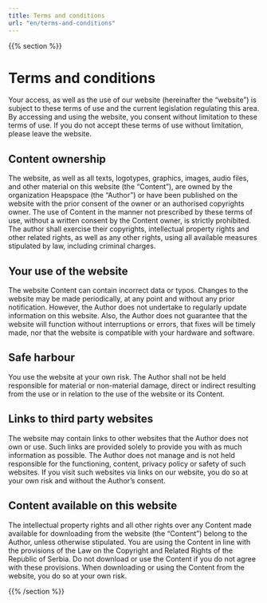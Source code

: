 ```yaml
---
title: Terms and conditions
url: "en/terms-and-conditions"
---
```


{{% section %}}
# Terms and conditions

Your access, as well as the use of our website (hereinafter the “website”) is subject to these terms of use and the current legislation regulating this area. By accessing and using the website, you consent without limitation to these terms of use. If you do not accept these terms of use without limitation, please leave the website.

## Content ownership

The website, as well as all texts, logotypes, graphics, images, audio files, and other material on this website (the “Content”), are owned by the organization Heapspace (the “Author”) or have been published on the website with the prior consent of the owner or an authorised copyrights owner. The use of Content in the manner not prescribed by these terms of use, without a written consent by the Content owner, is strictly prohibited. The author shall exercise their copyrights, intellectual property rights and other related rights, as well as any other rights, using all available measures stipulated by law, including criminal charges.

## Your use of the website

The website Content can contain incorrect data or typos. Changes to the website may be made periodically, at any point and without any prior notification. However, the Author does not undertake to regularly update information on this website. Also, the Author does not guarantee that the website will function without interruptions or errors, that fixes will be timely made, nor that the website is compatible with your hardware and software.

## Safe harbour

You use the website at your own risk. The Author shall not be held responsible for material or non-material damage, direct or indirect resulting from the use or in relation to the use of the website or its Content.

## Links to third party websites

The website may contain links to other websites that the Author does not own or use. Such links are provided solely to provide you with as much information as possible. The Author does not manage and is not held responsible for the functioning, content, privacy policy or safety of such websites. If you visit such websites via links on our website, you do so at your own risk and without the Author’s consent.

## Content available on this website

The intellectual property rights and all other rights over any Content made available for downloading from the website (the “Content”) belong to the Author, unless otherwise stipulated. You are using the Content in line with the provisions of the Law on the Copyright and Related Rights of the Republic of Serbia. Do not download or use the Content if you do not agree with these provisions. When downloading or using the Content from the website, you do so at your own risk.

{{% /section %}}